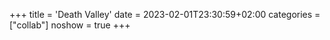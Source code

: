 +++
title = 'Death Valley'
date = 2023-02-01T23:30:59+02:00
categories = ["collab"]
noshow = true
+++
